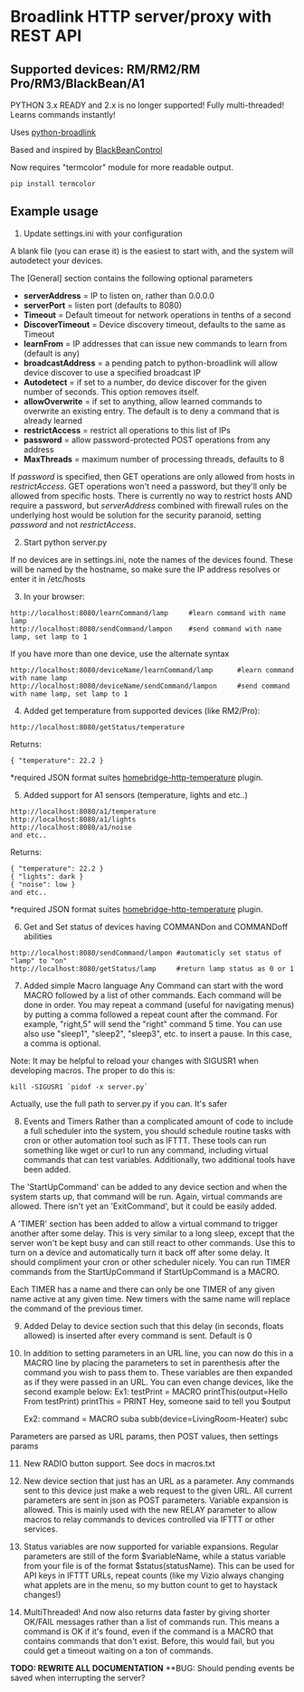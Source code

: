 Broadlink HTTP server/proxy with REST API
=========================================
Supported devices: RM/RM2/RM Pro/RM3/BlackBean/A1
-------------------------------------------------

PYTHON 3.x READY and 2.x is no longer supported!  Fully multi-threaded!  Learns commands instantly!

Uses [python-broadlink](https://github.com/mjg59/python-broadlink)

Based and inspired by [BlackBeanControl](https://github.com/davorf/BlackBeanControl)

Now requires "termcolor" module for more readable output.
````
pip install termcolor
````

Example usage
-------------

1) Update settings.ini with your configuration

A blank file (you can erase it) is the easiest to start with, and the system will autodetect your devices.

The [General] section contains the following optional parameters
- **serverAddress** = IP to listen on, rather than 0.0.0.0
- **serverPort** = listen port (defaults to 8080)
- **Timeout** = Default timeout for network operations in tenths of a second
- **DiscoverTimeout** = Device discovery timeout, defaults to the same as Timeout
- **learnFrom** = IP addresses that can issue new commands to learn from (default is any)
- **broadcastAddress** = a pending patch to python-broadlink will allow device discover to use a specified broadcast IP
- **Autodetect** = if set to a number, do device discover for the given number of seconds.  This option removes itself.
- **allowOverwrite** = if set to anything, allow learned commands to overwrite an existing entry.  The default is to deny a command that is already learned
- **restrictAccess** = restrict all operations to this list of IPs
- **password** = allow password-protected POST operations from any address
- **MaxThreads** = maximum number of processing threads, defaults to 8

If _password_ is specified, then GET operations are only allowed from hosts in _restrictAccess_.  GET operations won't need a password, but they'll only be allowed from specific hosts.  There is currently no way to restrict hosts AND require a password, but _serverAddress_ combined with firewall rules on the underlying host would be solution for the security paranoid, setting _password_ and not _restrictAccess_.

2) Start python server.py

If no devices are in settings.ini, note the names of the devices found.  These
will be named by the hostname, so make sure the IP address resolves or enter
it in /etc/hosts

3) In your browser:
```
http://localhost:8080/learnCommand/lamp     #learn command with name lamp
http://localhost:8080/sendCommand/lampon    #send command with name lamp, set lamp to 1
```
If you have more than one device, use the alternate syntax
```
http://localhost:8080/deviceName/learnCommand/lamp      #learn command with name lamp
http://localhost:8080/deviceName/sendCommand/lampon     #send command with name lamp, set lamp to 1
```

4) Added get temperature from supported devices (like RM2/Pro):
```
http://localhost:8080/getStatus/temperature
```
Returns:
```
{ "temperature": 22.2 } 
```
*required JSON format suites [homebridge-http-temperature](https://github.com/metbosch/homebridge-http-temperature) plugin.

5) Added support for A1 sensors (temperature, lights and etc..)
```
http://localhost:8080/a1/temperature
http://localhost:8080/a1/lights
http://localhost:8080/a1/noise
and etc..
```
Returns:
```
{ "temperature": 22.2 } 
{ "lights": dark } 
{ "noise": low } 
and etc..
```
*required JSON format suites [homebridge-http-temperature](https://github.com/metbosch/homebridge-http-temperature) plugin.

6) Get and Set status of devices having COMMANDon and COMMANDoff abilities
```
http://localhost:8080/sendCommand/lampon #automaticly set status of "lamp" to "on"
http://localhost:8080/getStatus/lamp     #return lamp status as 0 or 1
```

7) Added simple Macro language
Any Command can start with the word MACRO followed by a list of other commands.
Each command will be done in order.  You may repeat a command (useful for 
navigating menus) by putting a comma followed a repeat count after the command.
For example, "right,5" will send the "right" command 5 time. You can use also 
use "sleep1", "sleep2", "sleep3", etc. to insert a pause.  In this case,
a comma is optional.

Note: It may be helpful to reload your changes with SIGUSR1 when developing
macros.  The proper to do this is:
```
kill -SIGUSR1 `pidof -x server.py`
```
Actually, use the full path to server.py if you can.  It's safer

8) Events and Timers
Rather than a complicated amount of code to include a full scheduler into the
system, you should schedule routine tasks with cron or other automation tool
such as IFTTT.  These tools can run something like wget or curl to run any
command, including virtual commands that can test variables.  Additionally,
two additional tools have been added.

The 'StartUpCommand' can be added to any device section and when the system
starts up, that command will be run.  Again, virtual commands are allowed.
There isn't yet an 'ExitCommand', but it could be easily added.

A 'TIMER' section has been added to allow a virtual command to trigger another
after some delay.  This is very similar to a long sleep, except that the server
won't be kept busy and can still react to other commands.  Use this to turn
on a device and automatically turn it back off after some delay.  It should
compliment your cron or other scheduler nicely.  You can run TIMER commands
from the StartUpCommand if StartUpCommand is a MACRO.

Each TIMER has a name and there can only be one TIMER of any given name active
at any given time.  New timers with the same name will replace the command
of the previous timer.

9) Added Delay to device section such that this delay (in seconds, floats
allowed) is inserted after every command is sent.  Default is 0

10) In addition to setting parameters in an URL line, you can now do this in
a MACRO line by placing the parameters to set in parenthesis after the command
you wish to pass them to.  These variables are then expanded as if they were
passed in an URL.   You can even change devices, like the second example
below:
    Ex1:    testPrint = MACRO printThis(output=Hello From testPrint)
            printThis = PRINT Hey, someone said to tell you $output

    Ex2:    command = MACRO suba subb(device=LivingRoom-Heater) subc

Parameters are parsed as URL params, then POST values, then settings params

11) New RADIO button support.  See docs in macros.txt

12) New device section that just has an URL as a parameter.  Any commands
sent to this device just make a web request to the given URL.  All current
parameters are sent in json as POST parameters.  Variable expansion is
allowed.  This is mainly used with the new RELAY parameter to allow macros
to relay commands to devices controlled via IFTTT or other services.

13) Status variables are now supported for variable expansions.  Regular
parameters are still of the form $variableName, while a status variable from
your file is of the format $status(statusName).  This can be used for API
keys in IFTTT URLs, repeat counts (like my Vizio always changing what
applets are in the menu, so my button count to get to haystack changes!)

14) MultiThreaded!
And now also returns data faster by giving shorter OK/FAIL messages rather
than a list of commands run.  This means a command is OK if it's found,
even if the command is a MACRO that contains commands that don't exist.
Before, this would fail, but you could get a timeout waiting on a ton
of commands.

**TODO: REWRITE ALL DOCUMENTATION**
**BUG:  Should pending events be saved when interrupting the server?

